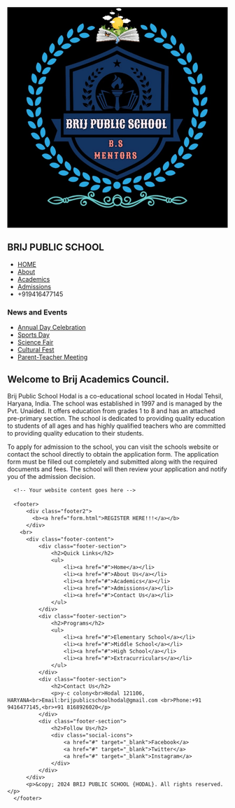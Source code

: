 <!DOCTYPE html>
<html>

<head>
  <meta charset="utf-8">
  <meta name="viewport" content="width=device-width">
  <title>replit</title>
  <link href="style.css" rel="stylesheet" type="text/css" />
</head>

<body>


  <div class="header">
    <img src="bps.jpg" alt="School Logo" class="logo">
    <h2>BRIJ PUBLIC SCHOOL</h2>
    <ul class="nav">
      <li><a href="https://www.icbse.com/schools/brij-public-school-hodal-3pv9q">HOME</a></li>
      <li><a
          href="https://www.justdial.com/Palwal/Brij-Public-School-YC-Mohalla-Hodal-Rural-Hodal/9999P1275-1275-190419124838-K4U2_BZDET">About</a>
      </li>
      <li><a href="https://schools.org.in/palwal/06211705026/brij-public-school-hodal.html">Academics</a></li>
      <li><a href="https://vidhyant.com/schools/1113259/Brij-Public-School-Hodal">Admissions</a></li>
      <li>+919416477145</li>
    </ul>
  </div>
  <div class="main">
    <div class="sidebar">
      <h3>News and Events</h3>
      <ul>
        <li><a href="file:///C:/Users/User/OneDrive/Desktop/html/brijpublicschool.html#">Annual Day Celebration</a></li>
        <li><a href="file:///C:/Users/User/OneDrive/Desktop/html/brijpublicschool.html#">Sports Day</a></li>
        <li><a href="file:///C:/Users/User/OneDrive/Desktop/html/brijpublicschool.html#">Science Fair</a></li>
        <li><a href="file:///C:/Users/User/OneDrive/Desktop/html/brijpublicschool.html#">Cultural Fest</a></li>
        <li><a href="file:///C:/Users/User/OneDrive/Desktop/html/brijpublicschool.html#">Parent-Teacher Meeting</a></li>
      </ul>
    </div>
    <div class="content">
      <h2>Welcome to Brij Academics Council.</h2>
      <p>Brij Public School Hodal is a co-educational school located in Hodal Tehsil, Haryana, India. The school was
        established in 1997 and is managed by the Pvt. Unaided. It offers education from grades 1 to 8 and has an
        attached pre-primary section. The school is dedicated to providing quality education to students of all ages and
        has highly qualified teachers who are committed to providing quality education to their students.</p>
      <p>To apply for admission to the school, you can visit the schools website or contact the school directly to
        obtain the application form. The application form must be filled out completely and submitted along with the
        required documents and fees. The school will then review your application and notify you of the admission
        decision.</p>
    </div>
  </div>

      <!-- Your website content goes here -->

      <footer>
          <div class="footer2">
            <b><a href="form.html">REGISTER HERE!!!</a></b>
          </div>
        <br>
          <div class="footer-content">
              <div class="footer-section">
                  <h2>Quick Links</h2>
                  <ul>
                      <li><a href="#">Home</a></li>
                      <li><a href="#">About Us</a></li>
                      <li><a href="#">Academics</a></li>
                      <li><a href="#">Admissions</a></li>
                      <li><a href="#">Contact Us</a></li>
                  </ul>
              </div>
              <div class="footer-section">
                  <h2>Programs</h2>
                  <ul>
                      <li><a href="#">Elementary School</a></li>
                      <li><a href="#">Middle School</a></li>
                      <li><a href="#">High School</a></li>
                      <li><a href="#">Extracurriculars</a></li>
                  </ul>
              </div>
              <div class="footer-section">
                  <h2>Contact Us</h2>
                  <p>y-c colony<br>Hodal 121106, HARYANA<br>Email:brijpublicschoolhodal@gmail.com <br>Phone:+91 9416477145,<br>+91 8168926020</p>
              </div>
              <div class="footer-section">
                  <h2>Follow Us</h2>
                  <div class="social-icons">
                      <a href="#" target="_blank">Facebook</a>
                      <a href="#" target="_blank">Twitter</a>
                      <a href="#" target="_blank">Instagram</a>
                  </div>
              </div>
          </div>
          <p>&copy; 2024 BRIJ PUBLIC SCHOOL {HODAL}. All rights reserved.</p>
      </footer>

 <script src="script.js"></script>
  <script src="https://replit.com/public/js/replit-badge-v2.js" theme="dark" position="bottom-right"></script>
</body>

</html>
